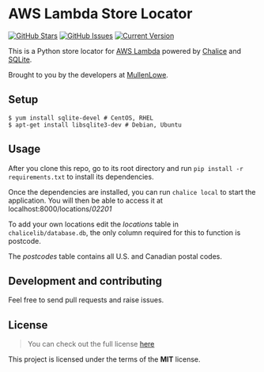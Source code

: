 # AWS Lambda Store Locator

[![GitHub Stars](https://img.shields.io/github/stars/Mullen/store-locator.svg)](https://github.com/Mullen/store-locator/stargazers) [![GitHub Issues](https://img.shields.io/github/issues/Mullen/store-locator.svg)](https://github.com/Mullen/store-locator/issues) [![Current Version](https://img.shields.io/badge/version-0.1.0-green.svg)](https://github.com/Mullen/store-locator)

This is a Python store locator for [AWS Lambda](https://aws.amazon.com/lambda/) powered by [Chalice](https://github.com/aws/chalice/) and [SQLite](https://sqlite.org/).

Brought to you by the developers at [MullenLowe](https://us.mullenlowe.com).


## Setup

```shell
$ yum install sqlite-devel # CentOS, RHEL
$ apt-get install libsqlite3-dev # Debian, Ubuntu
```

## Usage
After you clone this repo, go to its root directory and run `pip install -r requirements.txt` to install its dependencies.

Once the dependencies are installed, you can run  `chalice local` to start the application. You will then be able to access it at localhost:8000/locations/*02201*

To add your own locations edit the *locations* table in `chalicelib/database.db`, the only column required for this to function is postcode.

The *postcodes* table contains all U.S. and Canadian postal codes.

## Development and contributing

Feel free to send pull requests and raise issues.

## License
>You can check out the full license [here](https://github.com/Mullen/lambda-store-locator/blob/master/LICENSE.md)

This project is licensed under the terms of the **MIT** license.

